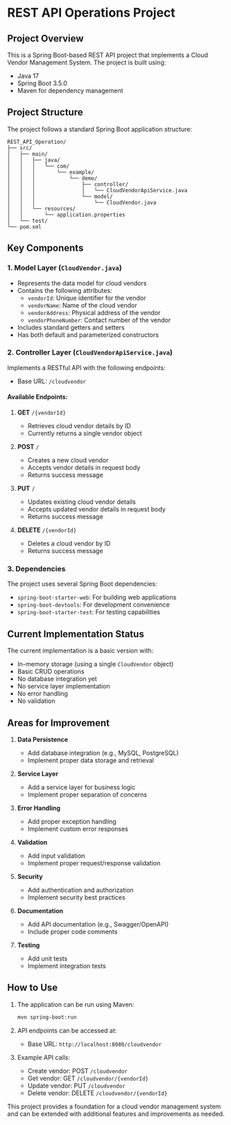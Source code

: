 # REST API Operations Project

## Project Overview
This is a Spring Boot-based REST API project that implements a Cloud Vendor Management System. The project is built using:
- Java 17
- Spring Boot 3.5.0
- Maven for dependency management

## Project Structure
The project follows a standard Spring Boot application structure:
```
REST_API_Operation/
├── src/
│   ├── main/
│   │   ├── java/
│   │   │   └── com/
│   │   │       └── example/
│   │   │           └── demo/
│   │   │               ├── controller/
│   │   │               │   └── CloudVendorApiService.java
│   │   │               └── model/
│   │   │                   └── CloudVendor.java
│   │   └── resources/
│   │       └── application.properties
│   └── test/
└── pom.xml
```

## Key Components

### 1. Model Layer (`CloudVendor.java`)
- Represents the data model for cloud vendors
- Contains the following attributes:
  - `vendorId`: Unique identifier for the vendor
  - `vendorName`: Name of the cloud vendor
  - `vendorAddress`: Physical address of the vendor
  - `vendorPhoneNumber`: Contact number of the vendor
- Includes standard getters and setters
- Has both default and parameterized constructors

### 2. Controller Layer (`CloudVendorApiService.java`)
Implements a RESTful API with the following endpoints:

- Base URL: `/cloudvendor`

#### Available Endpoints:
1. **GET** `/{vendorId}`
   - Retrieves cloud vendor details by ID
   - Currently returns a single vendor object

2. **POST** `/`
   - Creates a new cloud vendor
   - Accepts vendor details in request body
   - Returns success message

3. **PUT** `/`
   - Updates existing cloud vendor details
   - Accepts updated vendor details in request body
   - Returns success message

4. **DELETE** `/{vendorId}`
   - Deletes a cloud vendor by ID
   - Returns success message

### 3. Dependencies
The project uses several Spring Boot dependencies:
- `spring-boot-starter-web`: For building web applications
- `spring-boot-devtools`: For development convenience
- `spring-boot-starter-test`: For testing capabilities

## Current Implementation Status
The current implementation is a basic version with:
- In-memory storage (using a single `CloudVendor` object)
- Basic CRUD operations
- No database integration yet
- No service layer implementation
- No error handling
- No validation

## Areas for Improvement
1. **Data Persistence**
   - Add database integration (e.g., MySQL, PostgreSQL)
   - Implement proper data storage and retrieval

2. **Service Layer**
   - Add a service layer for business logic
   - Implement proper separation of concerns

3. **Error Handling**
   - Add proper exception handling
   - Implement custom error responses

4. **Validation**
   - Add input validation
   - Implement proper request/response validation

5. **Security**
   - Add authentication and authorization
   - Implement security best practices

6. **Documentation**
   - Add API documentation (e.g., Swagger/OpenAPI)
   - Include proper code comments

7. **Testing**
   - Add unit tests
   - Implement integration tests

## How to Use
1. The application can be run using Maven:
   ```bash
   mvn spring-boot:run
   ```

2. API endpoints can be accessed at:
   - Base URL: `http://localhost:8080/cloudvendor`

3. Example API calls:
   - Create vendor: POST `/cloudvendor`
   - Get vendor: GET `/cloudvendor/{vendorId}`
   - Update vendor: PUT `/cloudvendor`
   - Delete vendor: DELETE `/cloudvendor/{vendorId}`

This project provides a foundation for a cloud vendor management system and can be extended with additional features and improvements as needed.
